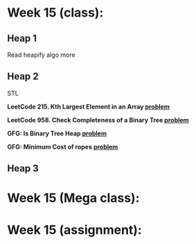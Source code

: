 # Week 15 (class):

## Heap 1

Read heapify algo more

## Heap 2

STL <br/>

**LeetCode 215. Kth Largest Element in an Array [problem](https://leetcode.com/problems/kth-largest-element-in-an-array/)**

**LeetCode 958. Check Completeness of a Binary Tree [problem](https://leetcode.com/problems/check-completeness-of-a-binary-tree/)**

**GFG: Is Binary Tree Heap [problem](https://www.geeksforgeeks.org/problems/is-binary-tree-heap/1)**

**GFG: Minimum Cost of ropes [problem](https://www.geeksforgeeks.org/problems/minimum-cost-of-ropes-1587115620/1)**

## Heap 3

# Week 15 (Mega class):

# Week 15 (assignment):
